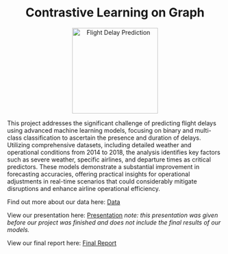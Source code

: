 <div style="text-align: center;">

<h1>Contrastive Learning on Graph</h1>

</div>

<p align="center">
  <img src="graphics/plane-on-clock.jpg" alt="Flight Delay Prediction" width="200"/>
</p>



This project addresses the significant challenge of predicting flight delays using advanced machine learning models, focusing on binary and multi-class classification to ascertain the presence and duration of delays. Utilizing comprehensive datasets, including detailed weather and operational conditions from 2014 to 2018, the analysis identifies key factors such as severe weather, specific airlines, and departure times as critical predictors. These models demonstrate a substantial improvement in forecasting accuracies, offering practical insights for operational adjustments in real-time scenarios that could considerably mitigate disruptions and enhance airline operational efficiency.


Find out more about our data here: [Data](data/README.md)

View our presentation here: [Presentation](Flight_Delay_Prediction_Presentation.pdf)
*note: this presentation was given before our project was finished and does not include the final results of our models.*

View our final report here: [Final Report](Flight_Delay_Prediction_Report.pdf)
